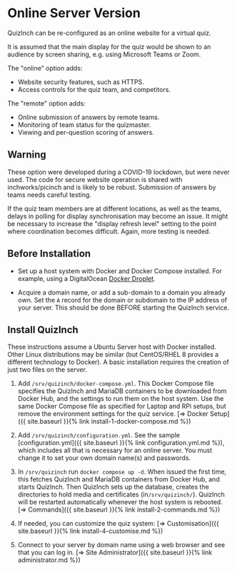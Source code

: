 # Online Server Version
QuizInch can be re-configured as an online website for a virtual quiz.

It is assumed that the main display for the quiz would be shown to an audience by screen sharing, e.g. using Microsoft Teams or Zoom.

The "online" option adds:
- Website security features, such as HTTPS.
- Access controls for the quiz team, and competitors.

The "remote" option adds:
- Online submission of answers by remote teams.
- Monitoring of team status for the quizmaster.
- Viewing and per-question scoring of answers.

## Warning
These option were developed during a COVID-19 lockdown, but were never used. The code for secure website operation is shared with inchworks/picinch and is likely to be robust. Submission of answers by teams needs careful testing.

If the quiz team members are at different locations, as well as the teams, delays in polling for display synchronisation may become an issue. It might be necessary to increase the "display refresh level" setting to the point where coordination becomes difficult. Again, more testing is needed.

## Before Installation
- Set up a host system with Docker and Docker Compose installed. For example, using a DigitalOcean [Docker Droplet][1].

- Acquire a domain name, or add a sub-domain to a domain you already own. Set the `A` record for the domain or subdomain to the IP address of your server. This should be done BEFORE starting the QuizInch service.

## Install QuizInch
These instructions assume a Ubuntu Server host with Docker installed. Other Linux distributions may be similar (but CentOS/RHEL 8 provides a different technology to Docker). A basic installation requires the creation of just two files on the server.

1. Add `/srv/quizinch/docker-compose.yml`. This Docker Compose file specifies the QuizInch and MariaDB containers to be downloaded from Docker Hub, and the settings to run them on the host system. Use the same Docker Compose file as specified for Laptop and RPi setups, but remove the environment settings for the quiz service.
[&#8658; Docker Setup]({{ site.baseurl }}{% link install-1-docker-compose.md %})

1. Add `/srv/quizinch/configuration.yml`. See the sample [configuration.yml]({{ site.baseurl }}{% link configuration.yml.md %}), which includes all that is necessary for an online server. You must change it to set your own domain name(s) and passwords.

1. In `/srv/quizinch` run `docker compose up -d`. When issued the first time, this fetches QuizInch and MariaDB containers from Docker Hub, and starts QuizInch. Then QuizInch sets up the database, creates the directories to hold media and certificates (in`/srv/quizinch/`). QuizInch will be restarted automatically whenever the host system is rebooted.
[&#8658; Commands]({{ site.baseurl }}{% link install-2-commands.md %})

1. If needed, you can customize the quiz system:
[&#8658; Customisation]({{ site.baseurl }}{% link install-4-customise.md %})

1. Connect to your server by domain name using a web browser and see that you can log in.
[&#8658; Site Administrator]({{ site.baseurl }}{% link administrator.md %})

[1]:	https://marketplace.digitalocean.com/apps/docker